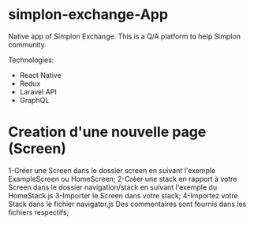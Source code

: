 # simplon-exchange-App

Native app of Simplon Exchange. This is a Q/A platform to help Simplon community.

Technologies: 
- React Native
- Redux
- Laravel API
- GraphQL

# Creation d'une nouvelle page (Screen)
1-Créer une Screen dans le dossier screen en suivant l'exemple ExampleScreen ou HomeScreen;
2-Créer une stack en rapport à votre Screen dans le dossier navigation/stack en suivant l'exemple du HomeStack.js
3-Importer le Screen dans votre stack;
4-Importez votre Stack dans le fichier navigator.js
Des commentaires sont fournis dans les fichiers respectifs;